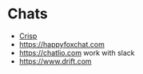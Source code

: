 # Chats

- [Crisp](https://crisp.chat)
- https://happyfoxchat.com
- https://chatlio.com work with slack
- https://www.drift.com
